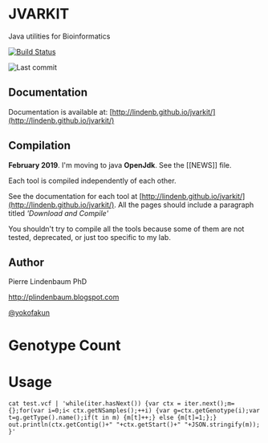 JVARKIT
=======

Java utilities for Bioinformatics

[![Build Status](https://travis-ci.org/lindenb/jvarkit.svg)](https://travis-ci.org/lindenb/jvarkit)

![Last commit](https://img.shields.io/github/last-commit/lindenb/jvarkit.png)

## Documentation

Documentation is available at: [http://lindenb.github.io/jvarkit/](http://lindenb.github.io/jvarkit/)

## Compilation

**February 2019**. I'm moving to java **OpenJdk**. See the [[NEWS]] file.

Each tool is compiled independently of each other.

See the documentation for each tool at [http://lindenb.github.io/jvarkit/](http://lindenb.github.io/jvarkit/). All the pages should include a paragraph titled *'Download and Compile'*

You shouldn't try to compile all the tools because some of them are not tested, deprecated, or just too specific to my lab.

## Author

Pierre Lindenbaum PhD

http://plindenbaum.blogspot.com

[@yokofakun](https://twitter.com/yokofakun)


Genotype Count
=======

Usage
===

```
cat test.vcf | 'while(iter.hasNext()) {var ctx = iter.next();m={};for(var i=0;i< ctx.getNSamples();++i) {var g=ctx.getGenotype(i);var t=g.getType().name();if(t in m) {m[t]++;} else {m[t]=1;};} out.println(ctx.getContig()+" "+ctx.getStart()+" "+JSON.stringify(m)); }'
```
